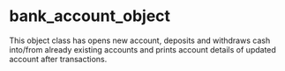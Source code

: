 # bank_account_object
This object class has opens new account, deposits and withdraws cash into/from already existing accounts and prints account details of updated account after transactions.
